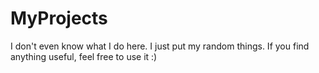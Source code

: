 # MyProjects
I don't even know what I do here. I just put my random things. If you find anything useful, feel free to use it :)
